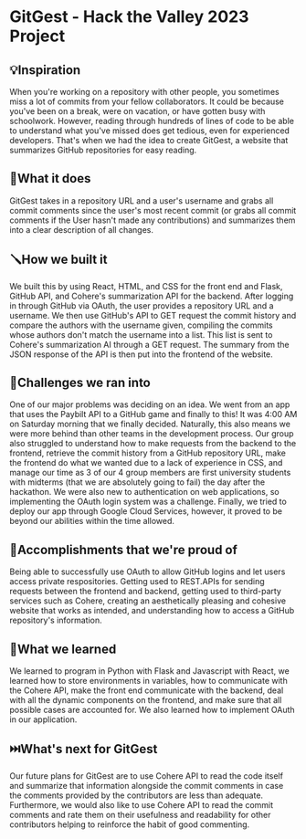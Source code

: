 # GitGest - Hack the Valley 2023 Project
##  💡Inspiration
When you're working on a repository with other people, you sometimes miss a lot of commits from your fellow collaborators. It could be because you've been on a break, were on vacation, or have gotten busy with schoolwork. However, reading through hundreds of lines of code to be able to understand what you've missed does get tedious, even for experienced developers. That's when we had the idea to create GitGest, a website that summarizes GitHub repositories for easy reading. 

## 💪What it does
GitGest takes in a repository URL and a user's username and grabs all commit comments since the user's most recent commit (or grabs all commit comments if the User hasn't made any contributions) and summarizes them into a clear description of all changes.

## 🪛How we built it
We built this by using React, HTML, and CSS for the front end and Flask, GitHub API, and Cohere's summarization API for the backend. After logging in through GitHub via OAuth, the user provides a repository URL and a username. We then use GitHub's API to GET request the commit history and compare the authors with the username given, compiling the commits whose authors don't match the username into a list. This list is sent to Cohere's summarization AI through a GET request. The summary from the JSON response of the API is then put into the frontend of the website.

## 🚧Challenges we ran into
One of our major problems was deciding on an idea. We went from an app that uses the Paybilt API to a GitHub game and finally to this! It was 4:00 AM on Saturday morning that we finally decided. Naturally, this also means we were more behind than other teams in the development process. Our group also struggled to understand how to make requests from the backend to the frontend, retrieve the commit history from a GitHub repository URL, make the frontend do what we wanted due to a lack of experience in CSS, and manage our time as 3 of our 4 group members are first university students with midterms (that we are absolutely going to fail) the day after the hackathon. We were also new to authentication on web applications, so implementing the OAuth login system was a challenge. Finally, we tried to deploy our app through Google Cloud Services, however, it proved to be beyond our abilities within the time allowed.

## 🏅Accomplishments that we're proud of
Being able to successfully use OAuth to allow GitHub logins and let users access private respositories. Getting used to REST.APIs for sending requests between the frontend and backend, getting used to third-party services such as Cohere, creating an aesthetically pleasing and cohesive website that works as intended, and understanding how to access a GitHub repository's information.

## 🏫What we learned
We learned to program in Python with Flask and Javascript with React, we learned how to store environments in variables, how to communicate with the Cohere API, make the front end communicate with the backend, deal with all the dynamic components on the frontend, and make sure that all possible cases are accounted for. We also learned how to implement OAuth in our application.

## ⏭️What's next for GitGest
Our future plans for GitGest are to use Cohere API to read the code itself and summarize that information alongside the commit comments in case the comments provided by the contributors are less than adequate. Furthermore, we would also like to use Cohere API to read the commit comments and rate them on their usefulness and readability for other contributors helping to reinforce the habit of good commenting.

